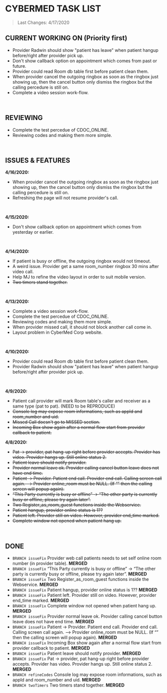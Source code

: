# CYBERMED TASK LIST
>Last Changes: 4/17/2020 </br>

## CURRENT WORKING ON (Priority first)</br>
* Provider Radwin should show "patient has leave" when patient hangup before/right after provider pick up. </br>
* Don't show callback option on appointment which comes from past or future. </br>
* Provider could read Room db table first before patient clean them. </br>
* When provider cancel the outgoing ringbox as soon as the ringbox just showing up, then the cancel button only dismiss the ringbox but the calling percedure is still on. </br>
* Complete a video session work-flow. </br>
</br>

## REVIEWING </br>
* Complete the test percedue of CDOC_ONLINE. </br>
* Reviewing codes and making them more simple. </br>
</br>

## ISSUES & FEATURES </br>
**4/16/2020:** </br>
* When provider cancel the outgoing ringbox as soon as the ringbox just showing up, then the cancel button only dismiss the ringbox but the calling percedure is still on. </br>
* Refreshing the page will not resume provider's call. </br>
</br>

**4/15/2020:** </br>
* Don't show callback option on appointment which comes from yesterday or earlier. </br>
</br>

**4/14/2020:** </br>
* If patient is busy or offline, the outgoing ringbox would not timeout. </br>
* A weird issue. Provider get a same room_number ringbox 30 mins after video call.</br>
* Help MJ to refine the video layout in order to suit mobile version. </br>
* <s>Two timers stand together.</s> </br>
</br>

**4/13/2020:** </br>
* Complete a video session work-flow. </br>
* Complete the test percedue of CDOC_ONLINE. </br>
* Reviewing codes and making them more simple. </br>
* When provider missed call, it should not block another call come in. </br>
* Layout problem in CyberMed Corp website. </br>
</br>

**4/10/2020:** </br>
* Provider could read Room db table first before patient clean them. </br>
* Provider Radwin should show "patient has leave" when patient hangup before/right after provider pick up. </br>
</br>

**4/9/2020:** </br> 
* Patient call provider will mark Room table's caller and receiver as a same type (pat to pat). (NEED to be REPRODUCE) </br>
* <s>Console log may expose room informations, such as appId and room_number and uid.</s> </br>
* <s>Missed Call doesn't go to MISSED section.</s> </br>
* <s>Incoming Box show again after a normal flow start from provider callback to patient.</s> </br>

**4/8/2020:** </br> 
* <s>Pat -> provider, pat hang-up right before provider accepts. Provider has video. Provider hangs up. Still online status 2.</s>  </br>
* <s>Patient leave should notify provider.</s>  </br>
* <s>Provider normal leave ok. Provider calling cancel button leave does not have end time.</s> </br>
* <s>Patient -> Provider. Patient end call. Provider end call. Calling screen call again. --> Provider online_room must be NULL. (If “” then the calling screen will popup again).</s>  </br>
* <s>“This Party currently is busy or offline” -> “The other party is currently busy or offline, please try again later”.</s> </br>
* <s>Two Register_as_room_guest functions inside the Webservice.</s> </br>
* <s>Patient hangup, provider online status is 1??</s>   </br>
* <s>Patient left. Provider still on video. However, provider end_time marked.</s>  </br>
* <s>Complete window not opened when patient hang up.</s>  </br>
</br>

## DONE </br>
* `BRANCH issueFix` Provider web call patients needs to set self online room number (in provider table). **MERGED**</br>
* `BRANCH issueFix` “This Party currently is busy or offline” -> “The other party is currently busy or offline, please try again later”.  **MERGED** </br>
* `BRANCH issueFix` Two Register_as_room_guest functions inside the Webservice.  **MERGED** </br>
* `BRANCH issueFix` Patient hangup, provider online status is 1??  **MERGED** </br>
* `BRANCH issueFix` Patient left. Provider still on video. However, provider end_time marked.  **MERGED** </br>
* `BRANCH issueFix` Complete window not opened when patient hang up.  **MERGED**  </br>
* `BRANCH issueFix` Provider normal leave ok. Provider calling cancel button leave does not have end time.  **MERGED** </br>
* `BRANCH issueFix` Patient -> Provider. Patient end call. Provider end call. Calling screen call again. --> Provider online_room must be NULL. (If “” then the calling screen will popup again).  **MERGED** </br>
* `BRANCH issueFix` Incoming Box show again after a normal flow start from provider callback to patient.  **MERGED** </br>
* `BRANCH issueFix` Patient leave should notify provider.  **MERGED** </br>
* `BRANCH issueFix` Pat -> provider, pat hang-up right before provider accepts. Provider has video. Provider hangs up. Still online status 2.  **MERGED** </br>
* `BRANCH refineCodes` Console log may expose room informations, such as appId and room_number and uid.  **MERGED** </br>
* `BRANCH twoTimers` Two timers stand together.  **MERGED** </br>
</br>
